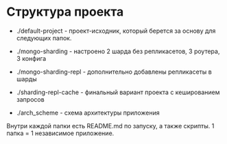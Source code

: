 # Структура проекта
* ./default-project - проект-исходник, который берется за основу для следующих папок.

* ./mongo-sharding - настроено 2 шарда без репликасетов, 3 роутера, 3 конфига

* ./mongo-sharding-repl - дополнительно добавлены репликасеты в шарды

* ./sharding-repl-cache - финальный вариант проекта с кешированием запросов

* ./arch_scheme - схема архитектуры приложения

Внутри каждой папки есть README.md по запуску, а также скрипты. 1 папка = 1 независимое приложение.